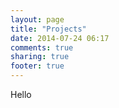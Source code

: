 ```yaml
---
layout: page
title: "Projects"
date: 2014-07-24 06:17
comments: true
sharing: true
footer: true
---
```


Hello
